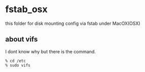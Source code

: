 # fstab_osx
this folder for disk mounting config via fstab under MacOX(OSX)

## about vifs
I dont know why but there is the command.
```
% cd /etc
% sudo vifs
```